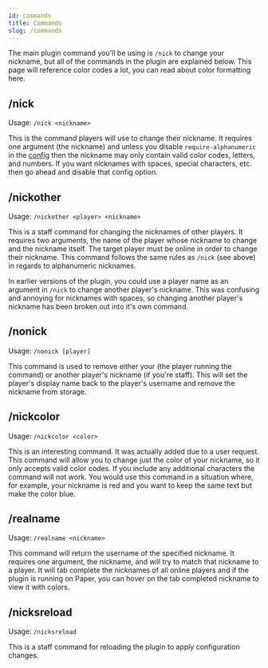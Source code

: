 ```yaml
---
id: commands
title: Commands
slug: /commands
---
```


The main plugin command you'll be using is `/nick` to change your nickname, but all of the commands in the plugin are explained below. This page will reference color codes a lot, you can read about color formatting here.

## /nick

Usage: `/nick <nickname>`

This is the command players will use to change their nickname. It requires one argument (the nickname) and unless you disable `require-alphanumeric` in the [config](https://github.com/Majekdor/HexNicks/blob/5e480816a07544ce998be1acb7392b1e31b06a17/src/main/resources/config.yml#L14) then the nickname may only contain valid color codes, letters, and numbers. If you want nicknames with spaces, special characters, etc. then go ahead and disable that config option.

## /nickother

Usage: `/nickother <player> <nickname>`

This is a staff command for changing the nicknames of other players. It requires two arguments, the name of the player whose nickname to change and the nickname itself. The target player must be online in order to change their nickname. This command follows the same rules as `/nick` (see above) in regards to alphanumeric nicknames.

In earlier versions of the plugin, you could use a player name as an argument in `/nick` to change another player's nickname. This was confusing and annoying for nicknames with spaces, so changing another player's nickname has been broken out into it's own command.

## /nonick

Usage: `/nonick [player]`

This command is used to remove either your (the player running the command) or another player's nickname (if you're staff). This will set the player's display name back to the player's username and remove the nickname from storage.

## /nickcolor

Usage: `/nickcolor <color>`

This is an interesting command. It was actually added due to a user request. This command will allow you to change just the color of your nickname, so it only accepts valid color codes. If you include any additional characters the command will not work. You would use this command in a situation where, for example, your nickname is red and you want to keep the same text but make the color blue.

## /realname

Usage: `/realname <nickname>`

This command will return the username of the specified nickname. It requires one argument, the nickname, and will try to match that nickname to a player. It will tab complete the nicknames of all online players and if the plugin is running on Paper, you can hover on the tab completed nickname to view it with colors.

## /nicksreload

Usage: `/nicksreload`

This is a staff command for reloading the plugin to apply configuration changes.
